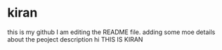 # kiran
this is my github
I am editing the README file. adding some moe details about the peoject description
hi THIS IS KIRAN
